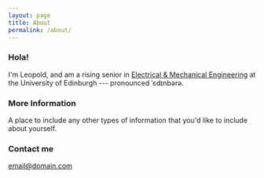```yaml
---
layout: page
title: About
permalink: /about/
---
```


### Hola!

I'm Leopold, and am a rising senior in [Electrical & Mechanical Engineering](https://www.ed.ac.uk/studying/undergraduate/degrees/index.php?action=programme&code=HHH6) at the University of Edinburgh --- pronounced ˈɛdɪnbərə.

### More Information

A place to include any other types of information that you'd like to include about yourself.

### Contact me

[email@domain.com](mailto:email@domain.com)
